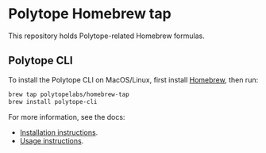 # Polytope Homebrew tap
This repository holds Polytope-related Homebrew formulas.

## Polytope CLI
To install the Polytope CLI on MacOS/Linux, first install [Homebrew](https://brew.sh/), then run:
```bash
brew tap polytopelabs/homebrew-tap
brew install polytope-cli
```

For more information, see the docs:
- [Installation instructions](https://polytope.com/docs/quick-start/#optional-installing-the-cli).
- [Usage instructions](https://polytope.com/docs/using-the-cli).
